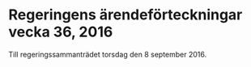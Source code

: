 # Regeringens ärendeförteckningar vecka 36, 2016

Till regeringssammanträdet torsdag den 8 september 2016.
